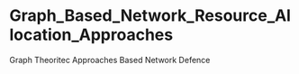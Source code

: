 # Graph_Based_Network_Resource_Allocation_Approaches
Graph Theoritec Approaches Based Network Defence
